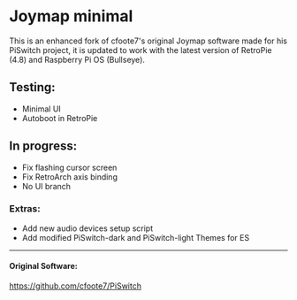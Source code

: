 # Joymap minimal
This is an enhanced fork of cfoote7's original Joymap software made for his PiSwitch project, it is updated to work with the latest version of RetroPie (4.8) and Raspberry Pi OS (Bullseye).

## Testing:
- Minimal UI
- Autoboot in RetroPie

## In progress:
- Fix flashing cursor screen
- Fix RetroArch axis binding
- No UI branch

### Extras:
- Add new audio devices setup script
- Add modified PiSwitch-dark and PiSwitch-light Themes for ES

---
#### Original Software:
https://github.com/cfoote7/PiSwitch
